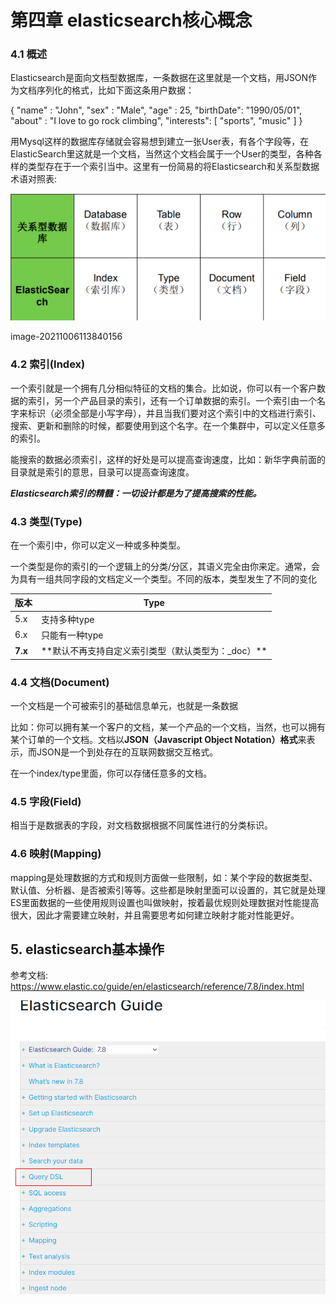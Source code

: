 # 第四章 elasticsearch核心概念

### 4.1 概述

Elasticsearch是面向文档型数据库，一条数据在这里就是一个文档，用JSON作为文档序列化的格式，比如下面这条用户数据：

{
&#x20;   "name" :     "John",
&#x20;   "sex" :      "Male",
&#x20;   "age" :      25,
&#x20;   "birthDate": "1990/05/01",
&#x20;   "about" :    "I love to go rock climbing",
&#x20;   "interests": \[ "sports", "music" ]
}

用Mysql这样的数据库存储就会容易想到建立一张User表，有各个字段等，在ElasticSearch里这就是一个文档，当然这个文档会属于一个User的类型，各种各样的类型存在于一个索引当中。这里有一份简易的将Elasticsearch和关系型数据术语对照表:

![](image/image_27_Si7zraCugr.png)

image-20211006113840156

### 4.2 索引(Index)

一个索引就是一个拥有几分相似特征的文档的集合。比如说，你可以有一个客户数据的索引，另一个产品目录的索引，还有一个订单数据的索引。一个索引由一个名字来标识（必须全部是小写字母），并且当我们要对这个索引中的文档进行索引、搜索、更新和删除的时候，都要使用到这个名字。在一个集群中，可以定义任意多的索引。

能搜索的数据必须索引，这样的好处是可以提高查询速度，比如：新华字典前面的目录就是索引的意思，目录可以提高查询速度。

***Elasticsearch索引的精髓：一切设计都是为了提高搜索的性能。***

### 4.3 类型(Type)

在一个索引中，你可以定义一种或多种类型。

一个类型是你的索引的一个逻辑上的分类/分区，其语义完全由你来定。通常，会为具有一组共同字段的文档定义一个类型。不同的版本，类型发生了不同的变化

| 版本&#xA;  | Type&#xA;                               |
| -------- | --------------------------------------- |
| 5.x&#xA; | 支持多种type&#xA;                           |
| 6.x&#xA; | 只能有一种type&#xA;                          |
| **7.x**  | \*\*默认不再支持自定义索引类型（默认类型为：\_doc）\*\*&#xA; |

### 4.4 文档(Document)

一个文档是一个可被索引的基础信息单元，也就是一条数据

比如：你可以拥有某一个客户的文档，某一个产品的一个文档，当然，也可以拥有某个订单的一个文档。文档以**JSON（Javascript Object Notation）格式**来表示，而JSON是一个到处存在的互联网数据交互格式。

在一个index/type里面，你可以存储任意多的文档。

### 4.5 字段(Field)

相当于是数据表的字段，对文档数据根据不同属性进行的分类标识。

### 4.6 映射(Mapping)

mapping是处理数据的方式和规则方面做一些限制，如：某个字段的数据类型、默认值、分析器、是否被索引等等。这些都是映射里面可以设置的，其它就是处理ES里面数据的一些使用规则设置也叫做映射，按着最优规则处理数据对性能提高很大，因此才需要建立映射，并且需要思考如何建立映射才能对性能更好。

## 5. elasticsearch基本操作

参考文档: <https://www.elastic.co/guide/en/elasticsearch/reference/7.8/index.html>

![](image/image_28_i00jB4O4v2.png)

